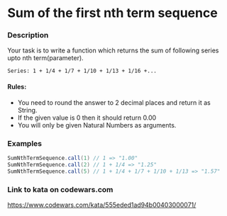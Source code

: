 # Sum of the first nth term sequence

### Description
Your task is to write a function which returns the sum of following series upto nth term(parameter).

`Series: 1 + 1/4 + 1/7 + 1/10 + 1/13 + 1/16 +...`

#### Rules:
* You need to round the answer to 2 decimal places and return it as String.
* If the given value is 0 then it should return 0.00
* You will only be given Natural Numbers as arguments.

### Examples
```java
SumNthTermSequence.call(1) // 1 => "1.00"
SumNthTermSequence.call(2) // 1 + 1/4 => "1.25"
SumNthTermSequence.call(5) // 1 + 1/4 + 1/7 + 1/10 + 1/13 => "1.57"
```

### Link to kata on codewars.com
https://www.codewars.com/kata/555eded1ad94b00403000071/
